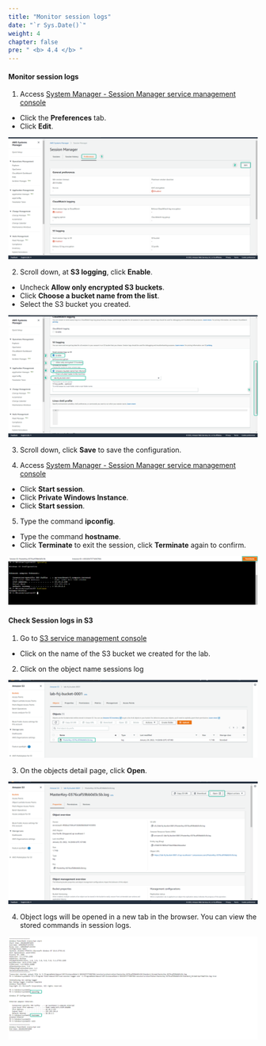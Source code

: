 ```yaml
---
title: "Monitor session logs"
date: "`r Sys.Date()`"
weight: 4
chapter: false
pre: " <b> 4.4 </b> "
---
```


#### Monitor session logs

1. Access [System Manager - Session Manager service management console](https://console.aws.amazon.com/systems-manager/session-manager)

- Click the **Preferences** tab.
- Click **Edit**.

![S3](/images/4.s3/010-s3.png)

2. Scroll down, at **S3 logging**, click **Enable**.

- Uncheck **Allow only encrypted S3 buckets**.
- Click **Choose a bucket name from the list**.
- Select the S3 bucket you created.

![S3](/images/4.s3/011-s3.png)

3. Scroll down, click **Save** to save the configuration.

4. Access [System Manager - Session Manager service management console](https://console.aws.amazon.com/systems-manager/session-manager)

- Click **Start session**.
- Click **Private Windows Instance**.
- Click **Start session**.

5. Type the command **ipconfig**.

- Type the command **hostname**.
- Click **Terminate** to exit the session, click **Terminate** again to confirm.

![S3](/images/4.s3/012-s3.png)

#### Check **Session logs** in **S3**

1. Go to [S3 service management console](https://s3.console.aws.amazon.com/s3/home)

- Click on the name of the S3 bucket we created for the lab.

2. Click on the object name sessions log

![S3](/images/4.s3/013-s3.png)

3. On the objects detail page, click **Open**.

![S3](/images/4.s3/014-s3.png)

4. Object logs will be opened in a new tab in the browser. You can view the stored commands in session logs.

![S3](/images/4.s3/015-s3.png)
